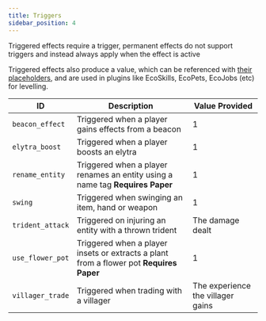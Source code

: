 ```yaml
---
title: Triggers
sidebar_position: 4
---
```


Triggered effects require a trigger, permanent effects do not support triggers and instead always apply when the effect
is active

Triggered effects also produce a value, which can be referenced with [their placeholders](https://plugins.auxilor.io/effects/configuring-an-effect#placeholders),
and are used in plugins like EcoSkills, EcoPets, EcoJobs (etc) for levelling.

| ID               | Description                                                                             | Value Provided                    |
| ---------------- | --------------------------------------------------------------------------------------- | --------------------------------- |
| `beacon_effect`  | Triggered when a player gains effects from a beacon                                     | 1                                 |
| `elytra_boost`   | Triggered when a player boosts an elytra                                                | 1                                 |
| `rename_entity`  | Triggered when a player renames an entity using a name tag **Requires Paper**           | 1                                 |
| `swing`          | Triggered when swinging an item, hand or weapon                                         | 1                                 |
| `trident_attack` | Triggered on injuring an entity with a thrown trident                                   | The damage dealt                  |
| `use_flower_pot` | Triggered when a player insets or extracts a plant from a flower pot **Requires Paper** | 1                                 |
| `villager_trade` | Triggered when trading with a villager                                                  | The experience the villager gains |

